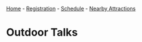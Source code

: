 [Home](index.md) - [Registration](registration.md) - [Schedule](schedule.md) - [Nearby Attractions](nearby-attractions.md)
# Outdoor Talks